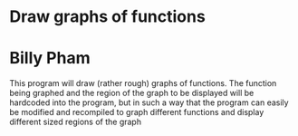 # Draw graphs of functions
 # Billy Pham

This program will draw (rather rough) graphs of functions. The function being graphed and the region of the graph to be displayed will be hardcoded into the program, but in such a way that the program can easily be modified and recompiled to graph different functions and display different sized regions of the graph

